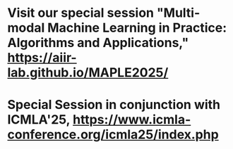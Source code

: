 # Visit our special session "Multi-modal Machine Learning in Practice: Algorithms and Applications," https://aiir-lab.github.io/MAPLE2025/
# Special Session in conjunction with ICMLA'25, https://www.icmla-conference.org/icmla25/index.php

